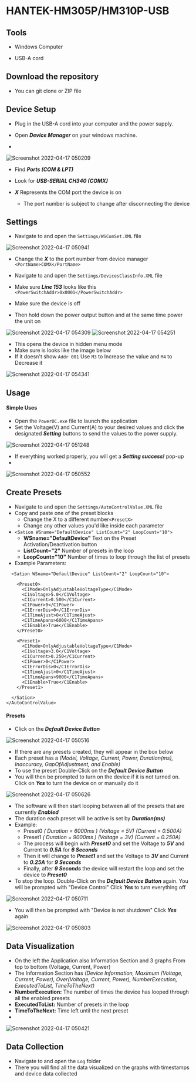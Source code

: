 # HANTEK-HM305P/HM310P-USB


## Tools
- Windows Computer

- USB-A cord

## Download the repository 
- You can git clone or ZIP file

## Device Setup
- Plug in the USB-A cord into your computer and the power supply.

- Open ***Device Manager*** on your windows machine.
- 
![Screenshot 2022-04-17 050209](https://user-images.githubusercontent.com/83417785/163708110-de8bfc37-fa26-49dc-9735-021e51673911.jpg)

- Find ***Ports (COM & LPT)***

- Look for ***USB-SERIAL CH340 (COMX)***

- ***X*** Represents the COM port the device is on
   - The port number is subject to change after disconnecting the device

## Settings

- Navigate to and open the ```Settings/WSComSet.XML``` file

![Screenshot 2022-04-17 050941](https://user-images.githubusercontent.com/83417785/163708112-171870e4-35c0-4884-99c1-6a547dcacd1b.jpg)

- Change the ***X*** to the port number from device manager ```<PortName>COMX</PortName>```

- Navigate to and open the ```Settings/DevicesClassInfo.XML``` file

- Make sure ***Line 153*** looks like this ```<PowerSwitchAddr>0x0001</PowerSwitchAddr>```

- Make sure the device is off 
- Then hold down the power output button and at the same time power the unit on

![Screenshot 2022-04-17 054309](https://user-images.githubusercontent.com/83417785/163709147-29a78237-17d2-458b-b75e-80d1ec2d32e3.jpg)
![Screenshot 2022-04-17 054251](https://user-images.githubusercontent.com/83417785/163709148-7c6d7eab-ea7f-47c5-96e5-547b09bd559b.jpg)

- This opens the device in hidden menu mode
- Make sure is looks like the image below 
- If it doesn't show  ```Addr 001``` Use ```M3``` to Increase the value and ```M4``` to Decrease it

![Screenshot 2022-04-17 054341](https://user-images.githubusercontent.com/83417785/163709149-aaa36771-4cc6-47e4-a463-ef582d6f63cf.jpg)


## Usage 
#### Simple Uses
- Open the ```PowerDC.exe``` file to launch the application
- Set the Voltage(V) and Current(A) to your desired values and click the designated ***Setting*** buttons to send the values to the power supply.

![Screenshot 2022-04-17 051248](https://user-images.githubusercontent.com/83417785/163708243-14c13993-5dc5-4ae7-ab3a-14ab0b65ac06.jpg)

- If everything worked properly, you will get a ***Setting success!*** pop-up
- 
![Screenshot 2022-04-17 050552](https://user-images.githubusercontent.com/83417785/163708116-82e4c53a-8ceb-42bc-974b-e614aa0c1fdd.jpg)

## Create Presets
- Navigate to and open the ```Settings/AutoControlValue.XML``` file 
- Copy and paste one of the preset blocks
  - Change the X to a different number```<PresetX>```
  - Change any other values you'd like inside each parameter
- ```<Sation WSname="DefaultDevice" ListCount="2" LoopCount="10">```
  - **WSname="DefaultDevice"** Text on the Preset Activation/Deactivation button
  - **ListCount="2"** Number of presets in the loop
  - **LoopCount="10"** Number of times to loop through the list of presets
- Example Parameters:
```<AutoControlValue>
  <Sation WSname="DefaultDevice" ListCount="2" LoopCount="10">

    <Preset0>
      <C1Mode>OnlyAdjustableVoltageType</C1Mode>
      <C1Voltage>5.0</C1Voltage>
      <C1Current>0.500</C1Current>
      <C1Power>0</C1Power>
      <C1ErrorDis>0</C1ErrorDis>
      <C1TimeAjust>0</C1TimeAjust>
      <C1TimeApans>6000</C1TimeApans>
      <C1Enable>True</C1Enable>
    </Preset0>

    <Preset1>
      <C1Mode>OnlyAdjustableVoltageType</C1Mode>
      <C1Voltage>3.0</C1Voltage>
      <C1Current>0.250</C1Current>
      <C1Power>0</C1Power>
      <C1ErrorDis>0</C1ErrorDis>
      <C1TimeAjust>0</C1TimeAjust>
      <C1TimeApans>9000</C1TimeApans>
      <C1Enable>True</C1Enable>
    </Preset1>

  </Sation>
</AutoControlValue> 
```

#### Presets
- Click on the ***Default Device Button***

![Screenshot 2022-04-17 050516](https://user-images.githubusercontent.com/83417785/163708117-70896818-5c0b-4ddc-97ac-48382f8b7719.jpg)

- If there are any presets created, they will appear in the box below
- Each preset has a *(Model, Voltage, Current, Power, Duration(ms), Inaccuracy, GapOfAdjustment, and Enable)*
- To use the preset Double-Click on the ***Default Device Button***
- You will then be prompted to turn on the device if it is not turned on. Click on ***Yes*** to turn the device on or manually do it

![Screenshot 2022-04-17 050626](https://user-images.githubusercontent.com/83417785/163708115-80da982c-e5cf-4b57-8044-3b2735e213e3.jpg)

- The software will then start looping between all of the presets that are currently ***Enabled***
- The duration each preset will be active is set by ***Duration(ms)***
- Example:
  -  Preset0 *( Duration = 6000ms ) (Voltage = 5V) (Current = 0.500A)*
  -  Preset1 *( Duration = 9000ms ) (Voltage = 3V) (Current = 0.250A)*
  -  The process will begin with ***Preset0*** and set the Voltage to ***5V*** and Current to ***0.5A*** for ***6 Seconds***
  -  Then it will change to ***Preset1*** and set the Voltage to ***3V*** and Current to ***0.25A*** for ***9 Seconds***
  -  Finally, after ***9 Seconds*** the device will restart the loop and set the device to ***Preset0*** 
- To stop the loop. Double-Click on the ***Default Device Button*** again. You will be prompted with "Device Control" Click ***Yes*** to turn everything off

![Screenshot 2022-04-17 050711](https://user-images.githubusercontent.com/83417785/163708325-3e980171-d30b-4a3c-9ceb-997a5b7a317d.jpg)

- You will then be prompted with "Device is not shutdown" Click ***Yes*** again

![Screenshot 2022-04-17 050803](https://user-images.githubusercontent.com/83417785/163708113-a1998470-5eef-42dd-89b0-4bbfddf2a352.jpg)


## Data Visualization
- On the left the Application also Information Section and 3 graphs From top to bottom (Voltage, Current, Power)
- The Information Section has *(Device Information, Maximum (Voltage, Current, Power), Over(Voltage, Current, Power), NumberExecution, ExecutedToList, TimeToTheNext)*
- **NumberExecution:** The number of times the device has looped through all the enabled presets
- **ExecutedToList:** Number of presets in the loop
- **TimeToTheNext:** Time left until the next preset
- 
![Screenshot 2022-04-17 050421](https://user-images.githubusercontent.com/83417785/163708118-b221d825-99b3-4088-9b4e-d34e3a2eee4d.jpg)

## Data Collection
- Navigate to and open the ```Log``` folder
- There you will find all the data visualized on the graphs with timestamps and device data collected
